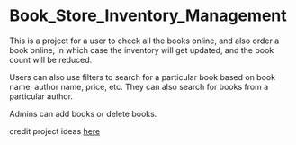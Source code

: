# Book_Store_Inventory_Management

This is a project for a user to check all the books online, and also order a book online, in which case the inventory will get updated, and the book count will be reduced. 

Users can also use filters to search for a particular book based on book name, author name, price, etc. They can also search for books from a particular author. 

Admins can add books or delete books. 

credit
project ideas [here](https://hackr.io/blog/best-sql-projects)
